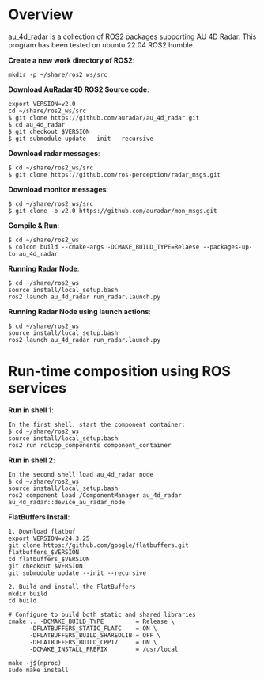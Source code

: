 Overview
========

au_4d_radar is a collection of ROS2 packages supporting AU 4D Radar.
This program has been tested on ubuntu 22.04 ROS2 humble.

**Create a new work directory of ROS2**:
```
mkdir -p ~/share/ros2_ws/src
```

**Download AuRadar4D ROS2 Source code**:
```
export VERSION=v2.0
cd ~/share/ros2_ws/src
$ git clone https://github.com/auradar/au_4d_radar.git
$ cd au_4d_radar
$ git checkout $VERSION
$ git submodule update --init --recursive

```

**Download radar messages**:
```
$ cd ~/share/ros2_ws/src
$ git clone https://github.com/ros-perception/radar_msgs.git
```

**Download monitor messages**:
```
$ cd ~/share/ros2_ws/src
$ git clone -b v2.0 https://github.com/auradar/mon_msgs.git
```

**Compile & Run**:
```
$ cd ~/share/ros2_ws
$ colcon build --cmake-args -DCMAKE_BUILD_TYPE=Relaese --packages-up-to au_4d_radar
```

**Running Radar Node**:
```
$ cd ~/share/ros2_ws
source install/local_setup.bash
ros2 launch au_4d_radar run_radar.launch.py
```

**Running Radar Node using launch actions**:
```
$ cd ~/share/ros2_ws
source install/local_setup.bash
ros2 launch au_4d_radar run_radar.launch.py
```

Run-time composition using ROS services
=============

**Run in shell 1**:
```
In the first shell, start the component container:
$ cd ~/share/ros2_ws
source install/local_setup.bash
ros2 run rclcpp_components component_container
```

**Run in shell 2**:
```
In the second shell load au_4d_radar node
$ cd ~/share/ros2_ws
source install/local_setup.bash
ros2 component load /ComponentManager au_4d_radar au_4d_radar::device_au_radar_node
```

**FlatBuffers Install**:
```
1. Download flatbuf
export VERSION=v24.3.25
git clone https://github.com/google/flatbuffers.git flatbuffers_$VERSION
cd flatbuffers_$VERSION
git checkout $VERSION
git submodule update --init --recursive

2. Build and install the FlatBuffers
mkdir build
cd build

# Configure to build both static and shared libraries
cmake .. -DCMAKE_BUILD_TYPE         = Release \
      -DFLATBUFFERS_STATIC_FLATC    = ON \
      -DFLATBUFFERS_BUILD_SHAREDLIB = OFF \
      -DFLATBUFFERS_BUILD_CPP17     = ON \
      -DCMAKE_INSTALL_PREFIX        = /usr/local

make -j$(nproc)
sudo make install
```
